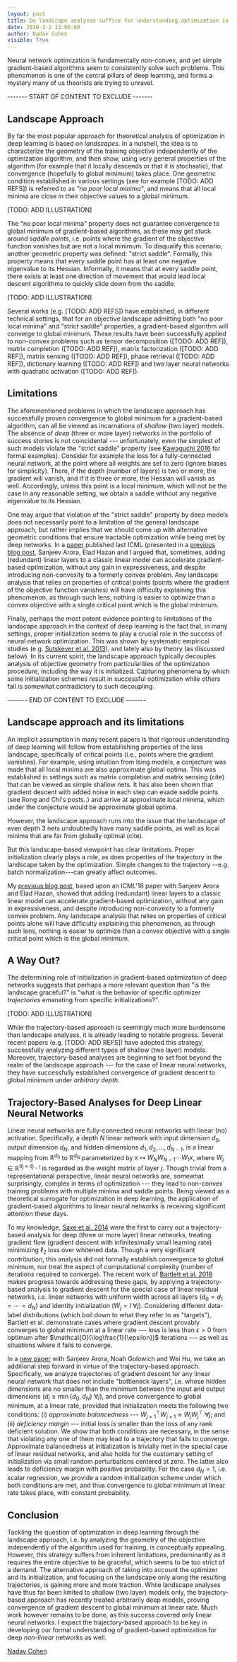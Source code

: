 ```yaml
---
layout: post
title: Do landscape analyses suffice for understanding optimization in deep learning?
date: 2018-3-2 13:00:00
author: Nadav Cohen
visible: True
---
```


Neural network optimization is fundamentally non-convex, and yet simple gradient-based algorithms seem to consistently solve such problems.
This phenomenon is one of the central pillars of deep learning, and forms a mystery many of us theorists are trying to unravel.

------- START OF CONTENT TO EXCLUDE -------

## Landscape Approach

By far the most popular approach for theoretical analysis of optimization in deep learning is based on *landscapes*.
In a nutshell, the idea is to characterize the geometry of the training objective independently of the optimization algorithm, and then show, using very general properties of the algorithm (for example that it locally descends or that it is stochastic), that convergence (hopefully to global minimum) takes place.
One geometric condition established in various settings (see for example [TODO: ADD REFS]) is referred to as *"no poor local minima"*, and means that all local minima are close in their objective values to a global minimum.

[TODO: ADD ILLUSTRATION]

The "no poor local minima" property does not guarantee convergence to global minimum of gradient-based algorithms, as these may get stuck around *saddle points*, i.e. points where the gradient of the objective function vanishes but are not a local minimum.
To disqualify this scenario, another geometric property was defined: "strict saddle".
Formally, this property means that every saddle point has at least one negative eigenvalue to its Hessian.
Informally, it means that at every saddle point, there exists at least one direction of movement that would lead local descent algorithms to quickly slide down from the saddle.

[TODO: ADD ILLUSTRATION]

Several works (e.g. [TODO: ADD REFS]) have established, in different technical settings, that for an objective landscape admitting both "no poor local minima" and "strict saddle" properties, a gradient-based algorithm will converge to global minimum.
These results have been successfully applied to non-convex problems such as tensor decomposition ([TODO: ADD REF]), matrix completion ([TODO: ADD REF]), matrix factorization ([TODO: ADD REF]), matrix sensing ([TODO: ADD REF]), phase retrieval ([TODO: ADD REF]), dictionary learning  ([TODO: ADD REF]) and two layer neural networks with quadratic activation ([TODO: ADD REF]).


## Limitations

The aforementioned problems in which the landscape approach has successfully proven convergence to global minimum for a gradient-based algorithm, can all be viewed as incarnations of *shallow* (two layer) models.
The absence of *deep* (three or more layer) networks in the portfolio of success stories is not coincidental --- unfortunately, even the simplest of such models violate the "strict saddle" property (see [Kawaguchi 2016](https://papers.nips.cc/paper/6112-deep-learning-without-poor-local-minima.pdf) for formal examples).
Consider for example the loss for a fully-connected neural network, at the point where all weights are set to zero (ignore biases for simplicity).
There, if the depth (number of layers) is two or more, the gradient will vanish, and if it is three or more, the Hessian will vanish as well.
Accordingly, unless this point is a local minimum, which will not be the case in any reasonable setting, we obtain a saddle without any negative eigenvalue to its Hessian.

One may argue that violation of the "strict saddle" property by deep models does not necessarily point to a limitation of the general landscape approach, but rather implies that we should come up with alternative geometric conditions that ensure tractable optimization while being met by deep networks.
In a [paper](http://proceedings.mlr.press/v80/arora18a.html) published last ICML (presented in a [previous blog post](http://www.offconvex.org/2018/03/02/acceleration-overparameterization/), Sanjeev Arora, Elad Hazan and I argued that, sometimes, adding (redundant) linear layers to a classic linear model can accelerate gradient-based optimization, without any gain in expressiveness, and despite introducing non-convexity to a formerly convex problem.
Any landscape analysis that relies on properties of critical points (points where the gradient of the objective function vanishes) will have difficulty explaining this phenomenon, as through such lens, nothing is easier to optimize than a convex objective with a single critical point which is the global minimum.

Finally, perhaps the most potent evidence pointing to limitations of the landscape approach in the context of deep learning is the fact that, in many settings, proper initialization seems to play a crucial role in the success of neural network optimization.
This was shown by systematic empirical studies (e.g. [Sutskever et al. 2013](http://proceedings.mlr.press/v28/sutskever13.html)), and lately also by theory (as discussed below).
In its current spirit, the landscape approach typically decouples analysis of objective geometry from particularities of the optimization procedure, including the way it is initialized.
Capturing phenomena by which some initialization schemes result in successful optimization while others fail is somewhat contradictory to such decoupling.

------- END OF CONTENT TO EXCLUDE -------

## Landscape approach and its limitations
An implicit assumption in many recent papers is that rigorous understanding of deep learning will follow from estabilishing properties of the loss landscape, specifically of critical points (i.e., points where the gradient vanishes). For example, using intuition from Ising models,  a conjecture was made that all local minima are also approximate global optima. This was established in settings such as matrix completion and matrix sensing (cite) that can be viewed as simple shallow nets.  It has also been shown that gradient descent with added noise in each step can evade saddle points (see Rong and Chi's posts..) and arrive at approximate local minima, which under the conjecture would be approximate global optima. 

However, the landscape approach runs into the issue that the landscape of even depth 3 nets undoubtedly have many saddle points, as well as local minima that are far from globally optimal (cite). 

But this landscape-based viewpoint has clear limitations. Proper initialization clearly plays a role, as does properties of the trajectory in the landscape taken by the optimization. Simple changes to the trajectory --e.g. batch normalization---can greatly affect outcomes. 

My [previous blog post](http://www.offconvex.org/2018/03/02/acceleration-overparameterization/), based upon an ICML'18 paper with Sanjeev Arora and Elad Hazan, showed that adding (redundant) linear layers to a classic linear model can accelerate gradient-based optimization, without any gain in expressiveness, and despite introducing non-convexity to a formerly convex problem. Any landscape analysis that relies on properties of critical points alone will have difficulty explaining this phenomenon, as through such lens, nothing is easier to optimize than a convex objective with a single critical point which is the global minimum.


## A Way Out?

The determining role of initialization in gradient-based optimization of deep networks suggests that perhaps a more relevant question than "is the landscape graceful?" is "what is the behavior of specific optimizer *trajectories* emanating from specific initializations?".

[TODO: ADD ILLUSTRATION]

While the trajectory-based approach is seemingly much more burdensome than landscape analyses, it is already leading to notable progress.
Several recent papers (e.g. [TODO: ADD REFS]) have adopted this strategy, successfully analyzing different types of shallow (two layer) models.
Moreover, trajectory-based analyses are beginning to set foot beyond the realm of the landscape approach --- for the case of linear neural networks, they have successfully established convergence of gradient descent to global minimum under *arbitrary depth*.


## Trajectory-Based Analyses for Deep Linear Neural Networks

Linear neural networks are fully-connected neural networks with linear (no) activation.
Specifically, a depth $N$ linear network with input dimension $d_0$, output dimension $d_N$, and hidden dimensions $d_1,d_2,\ldots,d_{N-1}$, is a linear mapping from $\mathbb{R}^{d_0}$ to $\mathbb{R}^{d_N}$ parameterized by $x \mapsto W_N W_{N-1} \cdots W_1 x$, where $W_j \in \mathbb{R}^{d_j \times d_{j-1}}$ is regarded as the weight matrix of layer $j$.
Though trivial from a representational perspective, linear neural networks are, somewhat surprisingly, complex in terms of optimization --- they lead to non-convex training problems with multiple minima and saddle points.
Being viewed as a theoretical surrogate for optimization in deep learning, the application of gradient-based algorithms to linear neural networks is receiving significant attention these days.

To my knowledge, [Saxe et al. 2014](https://arxiv.org/pdf/1312.6120.pdf) were the first to carry out a trajectory-based analysis for deep (three or more layer) linear networks, treating gradient flow (gradient descent with infinitesimally small learning rate) minimizing $\ell_2$ loss over whitened data.
Though a very significant contribution, this analysis did not formally establish convergence to global minimum, nor treat the aspect of computational complexity (number of iterations required to converge).
The recent work of [Bartlett et al. 2018](http://proceedings.mlr.press/v80/bartlett18a.html) makes progress towards addressing these gaps, by applying a trajectory-based analysis to gradient descent for the special case of linear residual networks, i.e. linear networks with uniform width across all layers ($d_0=d_1=\cdots=d_N$) and identity initialization ($W_j=I ~ \forall j$).
Considering different data-label distributions (which boil down to what they refer to as "targets"), Bartlett et al. demonstrate cases where gradient descent provably converges to global minimum at a linear rate --- loss is less than $\epsilon>0$ from optimum after $\mathcal{O}(\log\frac{1}{\epsilon})$ iterations --- as well as situations where it fails to converge.

In a [new paper](https://arxiv.org/pdf/1810.02281.pdf) with Sanjeev Arora, Noah Golowich and Wei Hu, we take an additional step forward in virtue of the trajectory-based approach.
Specifically, we analyze trajectories of gradient descent for any linear neural network that does not include "bottleneck layers", i.e. whose hidden dimensions are no smaller than the minimum between the input and output dimensions ($d_j \geq \min\{d_0,d_N\} ~ \forall j$), and prove convergence to global minimum, at a linear rate, provided that initialization meets the following two conditions:
(i) *approximate balancedness* --- $W_{j+1}^\top W_{j+1} \approx W_j W_j^\top ~ \forall j$;
and (ii) *deficiency margin* --- initial loss is smaller than the loss of any rank deficient solution.
We show that both conditions are necessary, in the sense that violating any one of them may lead to a trajectory that fails to converge.
Approximate balancedness at initialization is trivially met in the special case of linear residual networks, and also holds for the customary setting of initialization via small random perturbations centered at zero.
The latter also leads to deficiency margin with positive probability.
For the case $d_N=1$, i.e. scalar regression, we provide a random initialization scheme under which both conditions are met, and thus convergence to global minimum at linear rate takes place, with constant probability. 


## Conclusion

Tackling the question of optimization in deep learning through the landscape approach, i.e. by analyzing the geometry of the objective independently of the algorithm used for training, is conceptually appealing.
However, this strategy suffers from inherent limitations, predominantly as it requires the entire objective to be graceful, which seems to be too strict of a demand.
The alternative approach of taking into account the optimizer and its initialization, and focusing on the landscape only along the resulting trajectories, is gaining more and more traction.
While landscape analyses have thus far been limited to shallow (two layer) models only, the trajectory-based approach has recently treated arbitrarily deep models, proving convergence of gradient descent to global minimum at linear rate.
Much work however remains to be done, as this success covered only linear neural networks.
I expect the trajectory-based approach to be key in developing our formal understanding of gradient-based optimization for deep *non-linear* networks as well.


[Nadav Cohen](http://www.cohennadav.com/)
